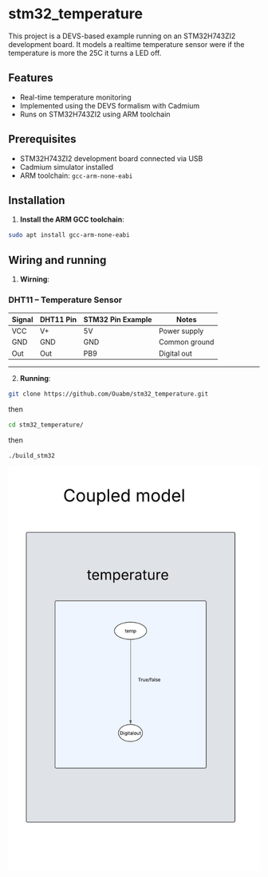 # stm32_temperature
This project is a DEVS-based example running on an STM32H743ZI2 development board. It models a realtime temperature sensor were if the temperature is more the 25C it turns a LED off.

## Features

- Real-time temperature monitoring
- Implemented using the DEVS formalism with Cadmium
- Runs on STM32H743ZI2 using ARM toolchain

## Prerequisites

- STM32H743ZI2 development board connected via USB
- Cadmium simulator installed
- ARM toolchain: `gcc-arm-none-eabi`

## Installation

1. **Install the ARM GCC toolchain**:

```bash
sudo apt install gcc-arm-none-eabi
```
## Wiring and running 
1. **Wirning**:
### DHT11 – Temperature Sensor

| Signal | DHT11  Pin | STM32 Pin Example | Notes                        |
|--------|------------|-------------------|------------------------------|
| VCC    | V+         | 5V                | Power supply                 |
| GND    | GND        | GND               | Common ground                |
| Out    | Out        | PB9               | Digital out                  |

---
2. **Running**:

```bash
git clone https://github.com/Ouabm/stm32_temperature.git
```
  then
```bash
cd stm32_temperature/
```
  then
```bash
./build_stm32
```
![Aperçu](assets/img.jpeg)
